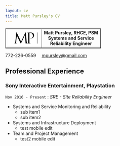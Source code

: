 ```yaml
---
layout: cv
title: Matt Pursley's CV
---
```


<table style="width:60%" border="1">
  <tr>
    <th valign="top"><img src="assets/matt pursley resume logo v2 cropped.png" width="200"></th>
    <th valign="top">Matt Pursley, RHCE, PSM<br>Systems and Service Reliability Engineer</th> 
  </tr>
</table>

  
<div id="webaddress">
<i class="fi-telephone"></i>
772-226-0559
<i class="fi-mail" style="margin-left:1em"></i>
<a href="mpursley@gmail.com">mpursley@gmail.com</a>
</div>

## Professional Experience

### __Sony Interactive Entertainment, Playstation__
```Nov 2016 - Present``` : _SRE - Site Reliability Engineer_

* Systems and Service Monitoring and Reliability
  * sub item1
  * sub item2
* Systems and Infrastructure Deployment
  * test mobile edit
* Team and Project Management
  * test2 mobile edit
